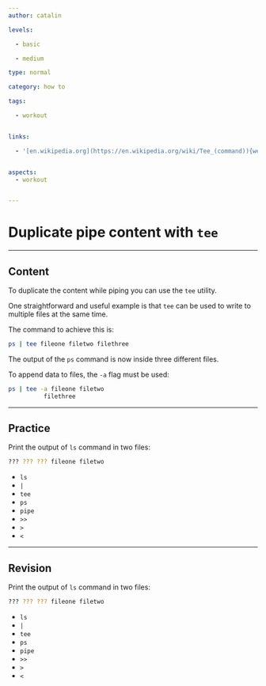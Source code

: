 ```yaml
---
author: catalin

levels:

  - basic

  - medium

type: normal

category: how to

tags:

  - workout


links:

  - '[en.wikipedia.org](https://en.wikipedia.org/wiki/Tee_(command)){website}'


aspects:
  - workout


---
```


# Duplicate pipe content with `tee`

---
## Content

To duplicate the content while piping you can use the `tee` utility. 

One straightforward and useful example is that `tee` can be used to write to multiple files at the same time.

The command to achieve this is:
```bash
ps | tee fileone filetwo filethree
```

The output of the `ps` command is now inside three different files.

To append data to files, the `-a` flag must be used:
```bash
ps | tee -a fileone filetwo 
          filethree
```

---
## Practice

Print the output of `ls` command in two files:
```bash
??? ??? ??? fileone filetwo
```

* `ls`
* `|`
* `tee`
* `ps`
* `pipe`
* `>>`
* `>`
* `<`

---
## Revision

Print the output of `ls` command in two files:
```bash
??? ??? ??? fileone filetwo
```

* `ls`
* `|`
* `tee`
* `ps`
* `pipe`
* `>>`
* `>`
* `<`

 
 
 
